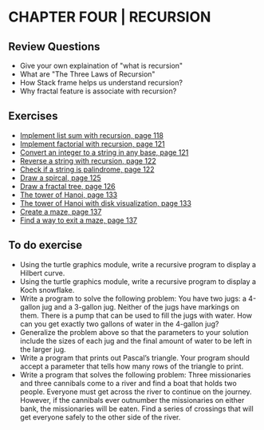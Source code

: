 # CHAPTER FOUR | RECURSION

## Review Questions
- Give your own explaination of "what is recursion"
- What are "The Three Laws of Recursion"
- How Stack frame helps us understand recursion?
- Why fractal feature is associate with recursion?


## Exercises
- [Implement list sum with recursion, page 118](./list_sum.py)
- [Implement factorial with recursion, page 121](./factorial.py)
- [Convert an integer to a string in any base, page 121](./base_converter.py)
- [Reverse a string with recursion, page 122](./reverse.py)
- [Check if a string is palindrome, page 122](./is_palindrome.py)
- [Draw a spircal, page 125](./draw_spiral.py)
- [Draw a fractal tree, page 126](./draw_fractal_tree.py)
- [The tower of Hanoi, page 133](./hanoi_tower.py)
- [The tower of Hanoi with disk visualization, page 133](./hanoi_tower_viz.py)
- [Create a maze, page 137](./maze.py)
- [Find a way to exit a maze, page 137](./find_exit.py)

## To do exercise
- Using the turtle graphics module, write a recursive program to display a Hilbert curve.
- Using the turtle graphics module, write a recursive program to display a Koch snowflake.
- Write a program to solve the following problem: You have two jugs: a 4-gallon jug and
a 3-gallon jug. Neither of the jugs have markings on them. There is a pump that can
be used to fill the jugs with water. How can you get exactly two gallons of water in the
4-gallon jug?
- Generalize the problem above so that the parameters to your solution include the sizes of
each jug and the final amount of water to be left in the larger jug.
- Write a program that prints out Pascal’s triangle. Your program should accept a parameter
that tells how many rows of the triangle to print.
- Write a program that solves the following problem: Three missionaries and three cannibals come to a river and find a boat that holds two people. Everyone must get across the
river to continue on the journey. However, if the cannibals ever outnumber the missionaries on either bank, the missionaries will be eaten. Find a series of crossings that will
get everyone safely to the other side of the river.
